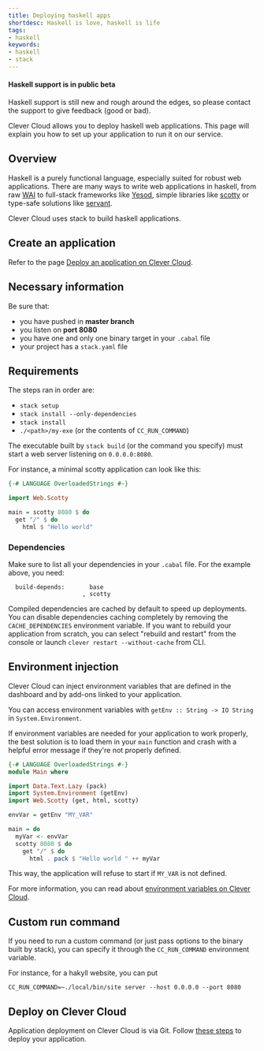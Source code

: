 ```yaml
---
title: Deploying haskell apps
shortdesc: Haskell is love, haskell is life
tags:
- haskell
keywords:
- haskell
- stack
---
```


<div class="panel panel-warning">
  <div class="panel-heading">
     <h4>Haskell support is in public beta</h4>
  </div>
  <div class="panel-body">
    Haskell support is still new and rough around the edges, so please contact
the support to give feedback (good or bad).
  </div>
</div>

Clever Cloud allows you to deploy haskell web applications. This page will explain
you how to set up your application to run it on our service.

## Overview

Haskell is a purely functional language, especially suited for robust web
applications. There are many ways to write web applications in haskell, from
raw [WAI](https://hackage.haskell.org/package/wai) to full-stack frameworks
like [Yesod](http://www.yesodweb.com/), simple libraries like
[scotty](https://hackage.haskell.org/package/scotty) or
type-safe solutions like [servant](https://haskell-servant.github.io/).

Clever Cloud uses stack to build haskell applications.

## Create an application

Refer to the page [Deploy an application on Clever Cloud](/doc/clever-cloud-overview/add-application/).

## Necessary information

Be sure that:

* you have pushed in <b>master branch</b>
* you listen on <b>port 8080</b>
* you have one and only one binary target in your `.cabal` file
* your project has a `stack.yaml` file

## Requirements

The steps ran in order are:

 - `stack setup`
 - `stack install --only-dependencies`
 - `stack install`
 - `./<path>/my-exe` (or the contents of `CC_RUN_COMMAND`)

The executable built by `stack build` (or the command you specify) must start a
web server listening on `0.0.0.0:8080`.

For instance, a minimal scotty application can look like this:

```haskell
{-# LANGUAGE OverloadedStrings #-}

import Web.Scotty

main = scotty 8080 $ do
  get "/" $ do
    html $ "Hello world"
```

### Dependencies

Make sure to list all your dependencies in your `.cabal` file. For the example
above, you need:

```
  build-depends:       base
                     , scotty
```

Compiled dependencies are cached by default to speed up deployments. You can
disable dependencies caching completely by removing the `CACHE_DEPENDENCIES`
environment variable. If you want to rebuild your application from scratch,
you can select "rebuild and restart" from the console or launch `clever
restart --without-cache` from CLI.

## Environment injection

Clever Cloud can inject environment variables that are defined in the
dashboard and by add-ons linked to your application.

You can access environment variables with `getEnv :: String -> IO String` in
`System.Environment`.

If environment variables are needed for your application to work properly, the
best solution is to load them in your `main` function and crash with a helpful
error message if they're not properly defined.

```haskell
{-# LANGUAGE OverloadedStrings #-}
module Main where

import Data.Text.Lazy (pack)
import System.Environment (getEnv)
import Web.Scotty (get, html, scotty)

envVar = getEnv "MY_VAR"

main = do
  myVar <- envVar
  scotty 8080 $ do
    get "/" $ do
      html . pack $ "Hello world " ++ myVar
```

This way, the application will refuse to start if `MY_VAR` is not defined.

For more information, you can read about [environment variables on Clever
Cloud](/doc/admin-console/environment-variables/).

## Custom run command

If you need to run a custom command (or just pass options to the binary built
by stack), you can specify it through the `CC_RUN_COMMAND` environment variable.

For instance, for a hakyll website, you can put

```
CC_RUN_COMMAND=~./local/bin/site server --host 0.0.0.0 --port 8080
```

## Deploy on Clever Cloud

Application deployment on Clever Cloud is via Git. Follow [these
steps](/doc/clever-cloud-overview/add-application/) to deploy your
application.
